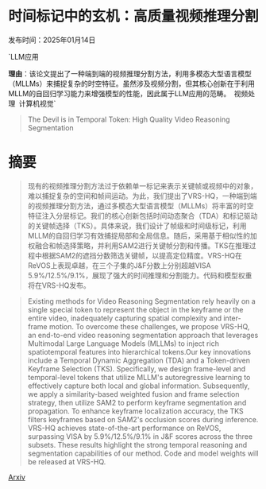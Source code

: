 # 时间标记中的玄机：高质量视频推理分割

发布时间：2025年01月14日

`LLM应用

**理由**：该论文提出了一种端到端的视频推理分割方法，利用多模态大型语言模型（MLLMs）来捕捉复杂的时空特征。虽然涉及视频分割，但其核心创新在于利用MLLM的自回归学习能力来增强模型的性能，因此属于LLM应用的范畴。` `视频处理` `计算机视觉`

> The Devil is in Temporal Token: High Quality Video Reasoning Segmentation

# 摘要

> 现有的视频推理分割方法过于依赖单一标记来表示关键帧或视频中的对象，难以捕捉复杂的空间和帧间运动。为此，我们提出了VRS-HQ，一种端到端的视频推理分割方法，通过多模态大型语言模型（MLLMs）将丰富的时空特征注入分层标记。我们的核心创新包括时间动态聚合（TDA）和标记驱动的关键帧选择（TKS）。具体来说，我们设计了帧级<SEG>和时间级<TAK>标记，利用MLLM的自回归学习有效捕捉局部和全局信息。随后，采用基于相似性的加权融合和帧选择策略，并利用SAM2进行关键帧分割和传播。TKS在推理过程中根据SAM2的遮挡分数筛选关键帧，以提高定位精度。VRS-HQ在ReVOS上表现卓越，在三个子集的J&F分数上分别超越VISA 5.9%/12.5%/9.1%，展现了强大的时间推理和分割能力。代码和模型权重将在VRS-HQ发布。

> Existing methods for Video Reasoning Segmentation rely heavily on a single special token to represent the object in the keyframe or the entire video, inadequately capturing spatial complexity and inter-frame motion. To overcome these challenges, we propose VRS-HQ, an end-to-end video reasoning segmentation approach that leverages Multimodal Large Language Models (MLLMs) to inject rich spatiotemporal features into hierarchical tokens.Our key innovations include a Temporal Dynamic Aggregation (TDA) and a Token-driven Keyframe Selection (TKS). Specifically, we design frame-level <SEG> and temporal-level <TAK> tokens that utilize MLLM's autoregressive learning to effectively capture both local and global information. Subsequently, we apply a similarity-based weighted fusion and frame selection strategy, then utilize SAM2 to perform keyframe segmentation and propagation. To enhance keyframe localization accuracy, the TKS filters keyframes based on SAM2's occlusion scores during inference. VRS-HQ achieves state-of-the-art performance on ReVOS, surpassing VISA by 5.9%/12.5%/9.1% in J&F scores across the three subsets. These results highlight the strong temporal reasoning and segmentation capabilities of our method. Code and model weights will be released at VRS-HQ.

[Arxiv](https://arxiv.org/abs/2501.08549)